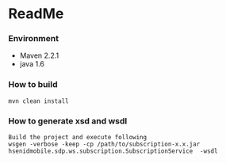 # ReadMe

### Environment 

+ Maven 2.2.1
+ java 1.6 


### How to build 

    mvn clean install

### How to generate xsd and wsdl
    Build the project and execute following
    wsgen -verbose -keep -cp /path/to/subscription-x.x.jar hsenidmobile.sdp.ws.subscription.SubscriptionService  -wsdl